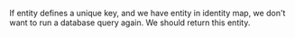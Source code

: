 If entity defines a unique key, and we have entity in identity map, we don't want to run a database query again. We should return this entity.
